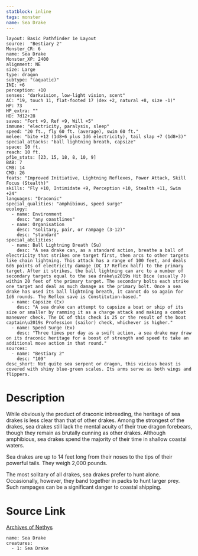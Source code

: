 ```yaml
---
statblock: inline
tags: monster
name: Sea Drake
---
```

```statblock
layout: Basic Pathfinder 1e Layout
source:  "Bestiary 2"
Monster_CR: 6
name: Sea Drake
Monster_XP: 2400
alignment: NE
size: Large
type: dragon
subtype: "(aquatic)"
INI: +6
perception: +10
senses: "darkvision, low-light vision, scent"
AC: "19, touch 11, flat-footed 17 (dex +2, natural +8, size -1)"
HP: 73
HP_extra: ""
HD: 7d12+28
saves: "Fort +9, Ref +9, Will +5"
immune: "electricity, paralysis, sleep"
speed: "20 ft., fly 60 ft. (average), swim 60 ft."
melee: "bite +12 (1d8+6 plus 1d6 electricity), tail slap +7 (1d8+3)"
special_attacks: "ball lightning breath, capsize"
space: 10 ft.
reach: 10 ft.
pf1e_stats: [23, 15, 18, 8, 10, 9]
BAB: 7
CMB: 14
CMD: 26
feats: "Improved Initiative, Lightning Reflexes, Power Attack, Skill Focus (Stealth)"
skills: "Fly +10, Intimidate +9, Perception +10, Stealth +11, Swim +24"
languages: "Draconic"
special_qualities: "amphibious, speed surge"
ecology:
  - name: Environment
    desc: "any coastlines"
  - name: Organisation
    desc: "solitary, pair, or rampage (3-12)"
    desc: "standard"
special_abilities:
  - name: Ball Lightning Breath (Su)
    desc: "A sea drake can, as a standard action, breathe a ball of electricity that strikes one target first, then arcs to other targets like chain lightning. This attack has a range of 100 feet, and deals 6d6 points of electricity damage (DC 17 Reflex half) to the primary target. After it strikes, the ball lightning can arc to a number of secondary targets equal to the sea drake\u2019s Hit Dice (usually 7) within 20 feet of the primary target. The secondary bolts each strike one target and deal as much damage as the primary bolt. Once a sea drake has used its ball lightning breath, it cannot do so again for 1d6 rounds. The Reflex save is Constitution-based."
  - name: Capsize (Ex)
    desc: "A sea drake can attempt to capsize a boat or ship of its size or smaller by ramming it as a charge attack and making a combat maneuver check. The DC of this check is 25 or the result of the boat captain\u2019s Profession (sailor) check, whichever is higher."
  - name: Speed Surge (Ex)
    desc: "Three times per day as a swift action, a sea drake may draw on its draconic heritage for a boost of strength and speed to take an additional move action in that round."
sources:
  - name: "Bestiary 2"
    desc: "109"
desc_short: Not quite sea serpent or dragon, this vicious beast is covered with shiny blue-green scales. Its arms serve as both wings and flippers. 
```
# Description
While obviously the product of draconic inbreeding, the heritage of sea drakes is less clear than that of other drakes. Among the strongest of the drakes, sea drakes still lack the mental acuity of their true dragon forebears, though they remain as brutally cunning as other drakes. Although amphibious, sea drakes spend the majority of their time in shallow coastal waters. 

Sea drakes are up to 14 feet long from their noses to the tips of their powerful tails. They weigh 2,000 pounds. 

The most solitary of all drakes, sea drakes prefer to hunt alone. Occasionally, however, they band together in packs to hunt larger prey. Such rampages can be a significant danger to coastal shipping.
# Source Link
[Archives of Nethys](https://aonprd.com/MonsterDisplay.aspx?ItemName=Sea%20Drake)
```encounter-table
name: Sea Drake
creatures:
  - 1: Sea Drake
```
